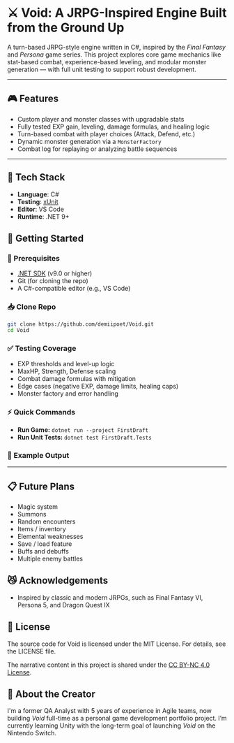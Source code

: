 # ⚔️ Void: A JRPG-Inspired Engine Built from the Ground Up

A turn-based JRPG-style engine written in C#, inspired by the *Final Fantasy* and *Persona* game series.
This project explores core game mechanics like stat-based combat, experience-based leveling, and modular monster generation — with full unit testing to support robust development.

---

## 🎮 Features

- Custom player and monster classes with upgradable stats
- Fully tested EXP gain, leveling, damage formulas, and healing logic
- Turn-based combat with player choices (Attack, Defend, etc.)
- Dynamic monster generation via a `MonsterFactory`
- Combat log for replaying or analyzing battle sequences

---

## 🧰 Tech Stack

- **Language**: C#
- **Testing**: [xUnit](https://xunit.net/)
- **Editor**: VS Code
- **Runtime**: .NET 9+

## 🚀 Getting Started

### 🔧 Prerequisites

- [.NET SDK](https://dotnet.microsoft.com/en-us/download) (v9.0 or higher)
- Git (for cloning the repo)
- A C#-compatible editor (e.g., VS Code)

### 📥 Clone Repo

```bash
git clone https://github.com/demiipoet/Void.git
cd Void
```

### ✅ Testing Coverage
- EXP thresholds and level-up logic
- MaxHP, Strength, Defense scaling
- Combat damage formulas with mitigation
- Edge cases (negative EXP, damage limits, healing caps)
- Monster factory and error handling

### ⚡ Quick Commands
- **Run Game:** `dotnet run --project FirstDraft`
- **Run Unit Tests:** `dotnet test FirstDraft.Tests`

### 👾 Example Output


---

## 📋 Future Plans
- Magic system
- Summons
- Random encounters
- Items / inventory
- Elemental weaknesses
- Save / load feature
- Buffs and debuffs
- Multiple enemy battles

## 😼 Acknowledgements
- Inspired by classic and modern JRPGs, such as Final Fantasy VI, Persona 5, and Dragon Quest IX

## 📄 License
The source code for Void is licensed under the MIT License. For details, see the LICENSE file.

The narrative content in this project is shared under the [CC BY-NC 4.0 License](https://creativecommons.org/licenses/by-nc/4.0/).

## 🙋 About the Creator

I'm a former QA Analyst with 5 years of experience in Agile teams, now building *Void* full-time as a personal game development portfolio project. I’m currently learning Unity with the long-term goal of launching *Void* on the Nintendo Switch.


